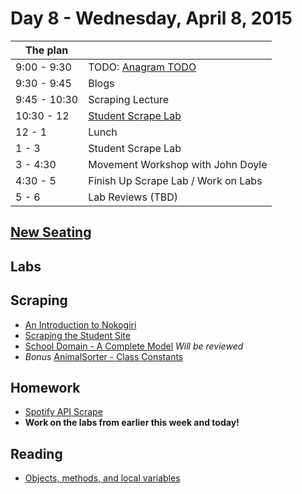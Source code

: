 # Day 8 - Wednesday, April 8, 2015

The plan        |      |
----------------|-------
9:00 - 9:30     | TODO: [Anagram TODO](https://learn.flatironschool.com/lessons/4176)
9:30 - 9:45     | Blogs
9:45 - 10:30    | Scraping Lecture
10:30 - 12      | [Student Scrape Lab](http://learn.flatironschool.com/lessons/3446)
12 - 1          | Lunch
1 - 3           | Student Scrape Lab
3 - 4:30        | Movement Workshop with John Doyle
4:30 - 5        | Finish Up Scrape Lab / Work on Labs
5 - 6           | Lab Reviews (TBD)

## [New Seating](http://i.imgur.com/vePni34.png)

## Labs

## Scraping

* [An Introduction to Nokogiri](http://learn.flatironschool.com/lessons/3445)
* [Scraping the Student Site](http://learn.flatironschool.com/lessons/3446)
* [School Domain - A Complete Model](http://learn.flatironschool.com/lessons/3421) _Will be reviewed_
* _Bonus_ [AnimalSorter - Class Constants](http://learn.flatironschool.com/lessons/3414)

## Homework

* [Spotify API Scrape](http://learn.flatironschool.com/lessons/4177)
* __Work on the labs from earlier this week and today!__

## Reading

* [Objects, methods, and local variables](http://books.flatironschool.com/books/53?page=63)
